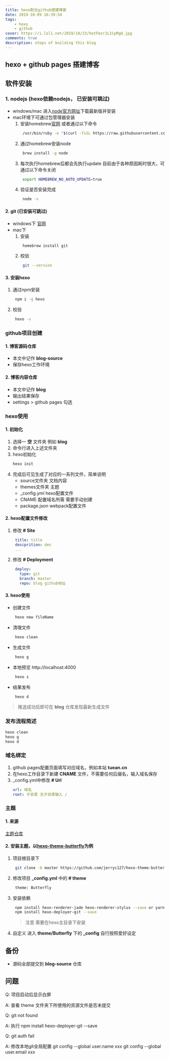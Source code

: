 ```yaml
---
title: hexo配合github搭建博客
date: 2019-10-09 16:39:54
tags: 
    - hexo
    - github 
cover: https://i.loli.net/2019/10/23/hotFmzr2LICpMgQ.jpg
comments: true
description: steps of building this blog 
---
```


## hexo + github pages 搭建博客

## 软件安装
### 1. nodejs (hexo依赖nodejs， 已安装可跳过)
* windows/mac 进入[node官方网址](https://nodejs.org/en/)下载最新版并安装
* mac环境下可通过包管理器安装
    1. 安装homebrew[官网](https://brew.sh/) 或者通过以下命令
          ```bash
           /usr/bin/ruby -e "$(curl -fsSL https://raw.githubusercontent.com/Homebrew/install/master/install)"
          ```
    2. 通过homebrew安装node
          ```bash
           brew install -g node
          ```
    3. 每次执行homebrew后都会先执行update 目前由于各种原因耗时很大，可通过以下命令关闭
          ```bash
           export HOMEBREW_NO_AUTO_UPDATE=true
          ```
    4. 验证是否安装完成   
          ```bash
           node -v
          ```

#### 2. git (已安装可跳过)
* windows下 [官网](https://git-scm.com/download/win)  
* mac下 
    1. 安装
        ```bash
         homebrew install git
        ```
    2. 校验
        ```bash
         git --version
        ```

#### 3. 安装hexo
1. 通过npm安装
     ```bash
      npm i -g hexo
     ```
2. 校验
     ```bash
      hexo -v
     ```
        
### github项目创建
#### 1. 博客源码仓库 
* 本文中记作 **blog-source** 
* 保存hexo工作环境

#### 2. 博客内容仓库 
* 本文中记作 **blog**
* 输出结果保存
* settings > github pages 勾选

### hexo使用
#### 1. 初始化
1. 选择一 **空** 文件夹 例如 **blog** 
2. 命令行进入上述文件夹 
3. hexo初始化
     ```bash
     hexo init
    ```
4. 完成后可见生成了对应的一系列文件，简单说明
    * source文件夹   文档内容
    * themes文件夹   主题
    * _config.yml    hexo配置文件
    * CNAME          配置域名所需 需要手动创建
    * package.json   webpack配置文件


#### 2. hexo配置文件修改
1. 修改 **# Site**
    ```yaml
     title: title
     descprition: des
     ...
    ```
2. 修改 **# Deployment**
    ```yaml
     deploy: 
       type: git
       branch: master
       repo: blog github地址
    ```


#### 3. hexo使用
* 创建文件
    ```bash
     hexo new fileName
    ```
* 清理文件
    ```bash
     hexo clean
     ```
* 生成文件
    ```bash
     hexo g
    ```
* 本地预览 http://localhost:4000
    ```bash
     hexo s
    ```
* 结果发布
    ```bash
     hexo d
    ```
> 推送成功后即可在 **blog** 仓库发现最新生成文件
    
### 发布流程简述
```bash
hexo clean
hexo g
hexo d
```

### 域名绑定
1. github pages配置页面填写对应域名，例如本站 **tuean.cn**
2. 在hexo工作目录下新建 **CNAME** 文件，不需要任何后缀名，输入域名保存
3. _config.yml中修改 **# Url**
     ```yaml
     url: 域名
     root: 子目录 无子目录输入 /
     ```
     
### 主题
#### 1. 来源
[主题仓库](https://hexo.io/themes/)  
       
#### 2. 安装主题，以[hexo-theme-butterfly](https://github.com/jerryc127/hexo-theme-butterfly)为例
1. 项目根目录下
    ```bash
     git clone -b master https://github.com/jerryc127/hexo-theme-butterfly.git themes/Butterfly
    ```

2. 修改项目 **_config.yml** 中的 **# theme**
    ```bash
     theme: Butterfly
    ```

3. 安装依赖
    ```bash
     npm install hexo-renderer-jade hexo-renderer-stylus --save or yarn add hexo-renderer-jade hexo-renderer-stylus
     npm install hexo-deployer-git --save
    ```
    > 注意 需要在hexo主目录下安装
 
4. 自定义
进入 **theme/Butterfly** 下的 **_config**
自行按照爱好设定


## 备份
* 源码全部提交到 **blog-source** 仓库

## 问题
 Q: 项目启动后显示白屏
 
 A: 查看 theme 文件夹下所使用的资源文件是否未提交 
 
 Q: git not found 
 
 A: 执行 npm install hexo-deployer-git --save
 
 Q: git auth fail 
 
 A: 修改本地git全局配置 
    git config --global user.name xxx
    git config --global user.email xxx